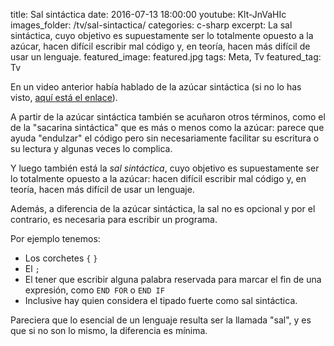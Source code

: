 title: Sal sintáctica
date: 2016-07-13 18:00:00
youtube: Klt-JnVaHIc
images_folder: /tv/sal-sintactica/
categories: c-sharp
excerpt: La sal sintáctica, cuyo objetivo es supuestamente ser lo totalmente opuesto a la azúcar, hacen difícil escribir mal código y, en teoría, hacen más difícil de usar un lenguaje.
featured_image: featured.jpg
tags: Meta, Tv
featured_tag: Tv

En un video anterior había hablado de la azúcar sintáctica (si no lo has visto, <a href="../tv/azucar-sintactica">aquí está el enlace</a>). 

A partir de la azúcar sintáctica también se acuñaron otros términos, como el de la "sacarina sintáctica" que es más o menos como la azúcar: parece que ayuda "endulzar" el código pero sin necesariamente facilitar su escritura o su lectura y algunas veces lo complica.

Y luego también está la *sal sintáctica*, cuyo objetivo es supuestamente ser lo totalmente opuesto a la azúcar: hacen difícil escribir mal código y, en teoría, hacen más difícil de usar un lenguaje.

Además, a diferencia de la azúcar sintáctica, la sal no es opcional y por el contrario, es necesaria para escribir un programa.

Por ejemplo tenemos:

- Los corchetes `{` `}`
- El `;`
- El tener que escribir alguna palabra reservada para marcar el fin de una expresión, como `END FOR` o `END IF`
- Inclusive hay quien considera el tipado fuerte como sal sintáctica.

Pareciera que lo esencial de un lenguaje resulta ser la llamada "sal", y es que si no son lo mismo, la diferencia es mínima.
